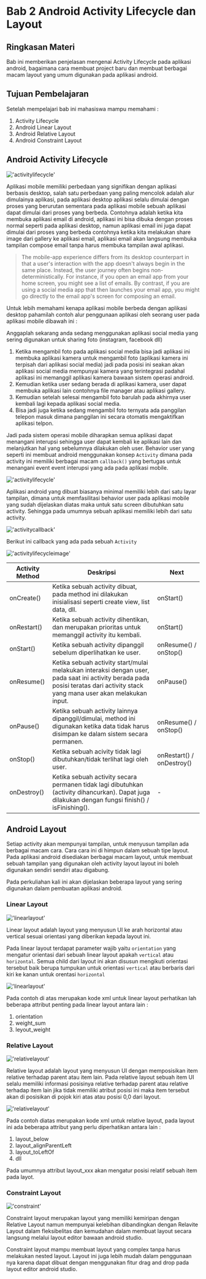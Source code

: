 # Bab 2 Android Activity Lifecycle dan Layout

## Ringkasan Materi

Bab ini memberikan penjelasan mengenai Activity Lifecycle pada aplikasi android, bagaimana cara membuat project baru dan membuat berbagai macam layout yang umum digunakan pada aplikasi android.

## Tujuan Pembelajaran

Setelah mempelajari bab ini mahasiswa mampu memahami :

1. Activity Lifecycle
2. Android Linear Layout
3. Android Relative Layout
4. Android Constraint Layout

## Android Activity Lifecycle

!['activitylifecycle'](images/02.activitylifecycle.png)

Aplikasi mobile memiliki perbedaan yang signifikan dengan aplikasi berbasis desktop, salah satu perbedaan yang paling mencolok adalah alur dimulainya aplikasi, pada aplikasi desktop aplikasi selalu dimulai dengan proses yang berurutan sementara pada aplikasi mobile sebuah aplikasi dapat dimulai dari proses yang berbeda.
Contohnya adalah ketika kita membuka aplikasi email di android, aplikasi ini bisa dibuka dengan proses normal seperti pada aplikasi desktop, namun aplikasi email ini juga dapat dimulai dari proses yang berbeda contohnya ketika kita melakukan share image dari gallery ke aplikasi email, aplikasi email akan langsung membuka tampilan compose email tanpa harus membuka tampilan awal aplikasi.

> The mobile-app experience differs from its desktop counterpart in that a user's interaction with the app doesn't always begin in the same place. Instead, the user journey often begins non-deterministically. For instance, if you open an email app from your home screen, you might see a list of emails. By contrast, if you are using a social media app that then launches your email app, you might go directly to the email app's screen for composing an email.

Untuk lebih memahami kenapa aplikasi mobile berbeda dengan aplikasi desktop pahamilah contoh alur penggunaan aplikasi oleh seorang user pada aplikasi mobile dibawah ini :

Anggaplah sekarang anda sedang menggunakan aplikasi social media yang sering digunakan untuk sharing foto (instagram, facebook dll)

1. Ketika mengambil foto pada aplikasi social media bisa jadi aplikasi ini membuka aplikasi kamera untuk mengambil foto (aplikasi kamera ini terpisah dari aplikasi social media) jadi pada posisi ini seakan akan aplikasi social media mempunyai kamera yang terintegrasi padahal aplikasi ini memanggil aplikasi kamera bawaan sistem operasi android.
2. Kemudian ketika user sedang berada di aplikasi kamera, user dapat membuka aplikasi lain contohnya file manager atau aplikasi gallery.
3. Kemudian setelah selesai mengambil foto barulah pada akhirnya user kembali lagi kepada aplikasi social media.
4. Bisa jadi juga ketika sedang mengambil foto ternyata ada panggilan telepon masuk dimana panggilan ini secara otomatis mengaktifkan aplikasi telpon.

Jadi pada sistem operasi mobile diharapkan semua aplikasi dapat menangani interupsi sehingga user dapat kembali ke aplikasi lain dan melanjutkan hal yang sebelumnya dilakukan oleh user. Behavior user yang seperti ini membuat android menggunakan konsep `Activity` dimana pada activity ini memiliki berbagai macam `callback()` yang bertugas untuk menangani event event interupsi yang ada pada aplikasi mobile.

!['activitylifecycle'](images/02.activitylifecycle-1.png)

Aplikasi android yang dibuat biasanya minimal memiliki lebih dari satu layar tampilan, dimana untuk memfasilitasi behavior user pada aplikasi mobile yang sudah dijelaskan diatas maka untuk satu screen dibutuhkan satu activity. Sehingga pada umumnya sebuah aplikasi memiliki lebih dari satu activity.

!['activitycallback'](images/02.activitycallback.png)

Berikut ini callback yang ada pada sebuah `Activity`

!['activitylifecycleimage'](images/02.activity_lifecycle.png)

| Activity Method | Deskripsi                                                                                                                                                                      | Next                      |
| --------------- | ------------------------------------------------------------------------------------------------------------------------------------------------------------------------------ | ------------------------- |
| onCreate()      | Ketika sebuah activity dibuat, pada method ini dilakukan inisialisasi seperti create view, list data, dll.                                                                     | onStart()                 |
| onRestart()     | Ketika sebuah activity dihentikan, dan merupakan prioritas untuk memanggil activity itu kembali.                                                                               | onStart()                 |
| onStart()       | Ketika sebuah activity dipanggil sebelum diperlihatkan ke user.                                                                                                                | onResume() / onStop()     |
| onResume()      | Ketika sebuah activity start/mulai melakukan interaksi dengan user, pada saat ini activity berada pada posisi teratas dari activity stack yang mana user akan melakukan input. | onPause()                 |
| onPause()       | Ketika sebuah activity lainnya dipanggil/dimulai, method ini digunakan ketika data tidak harus disimpan ke dalam sistem secara permanen.                                       | onResume() / onStop()     |
| onStop()        | Ketika sebuah acivity tidak lagi dibutuhkan/tidak terlihat lagi oleh user.                                                                                                     | onRestart() / onDestroy() |
| onDestroy()     | Ketika sebuah activity secara permanen tidak lagi dibutuhkan (activity dihancurkan). Dapat juga dilakukan dengan fungsi finish() / isFinishing().                              | -                         |

## Android Layout
Setiap activity akan mempunyai tampilan, untuk menyusun tampilan ada berbagai macam cara. Cara cara ini di himpun dalam sebuah tipe layout. Pada aplikasi android disediakan berbagai macam layout, untuk membuat sebuah tampilan yang digunakan oleh activity layout layout ini boleh digunakan sendiri sendiri atau digabung.

Pada perkuliahan kali ini akan dijelaskan beberapa layout yang sering digunakan dalam pembuatan aplikasi android.
### Linear Layout
!['linearlayout'](images/02.linearlayoutslide.png)

Linear layout adalah layout yang menyusun UI ke arah horizontal atau vertical sesuai orientasi yang diberikan kepada layout ini.

Pada linear layout terdapat parameter wajib yaitu `orientation` yang mengatur orientasi dari sebuah linear layout apakah `vertical` atau `horizontal`. Semua child dari layout ini akan disusun mengikuti orientasi tersebut baik berupa tumpukan untuk orientasi `vertical` atau berbaris dari kiri ke kanan untuk orentasi `horizontal`

!['linearlayout'](images/02.linearlayoutex.png)

Pada contoh di atas merupakan kode xml untuk linear layout perhatikan lah beberapa attribut penting pada linear layout antara lain :
1. orientation
2. weight_sum
3. leyout_weight 

### Relative Layout

!['relativelayout'](images/02.relativelayout.png)

Relative layout adalah layout yang menyusun UI dengan memposisikan item relative terhadap parent atau item lain. Pada relative layout sebuah item UI selalu memiliki informasi posisinya relative terhadap parent atau relative terhadap item lain jika tidak memiliki atribut posisi ini maka item tersebut akan di posisikan di pojok kiri atas atau posisi 0,0 dari layout.

!['relativelayout'](images/02.relativelayoutcode-1.png)

Pada contoh diatas merupakan kode xml untuk relative layout, pada layout ini ada beberapa attribut yang perlu diperhatikan antara lain :
1. layout_below
2. layout_alignParentLeft
3. layout_toLeftOf
4. dll

Pada umumnya attribut layout_xxx akan mengatur posisi relatif sebuah item pada layot.

### Constraint Layout

!['constraint'](images/02.constraintlayout.png)

Constraint layout merupakan layout yang memiliki kemiripan dengan Relative Layout namun mempunyai kelebihan dibandingkan dengan Relavite Layout dalam fleksibelitas dan kemudahan dalam membuat layout secara langsung melalui layout editor bawaan android studio.

Constraint layout mampu membuat layout yang complex tanpa harus melakukan nested layout. Layout ini juga lebih mudah dalam penggunaan nya karena dapat dibuat dengan menggunakan fitur drag and drop pada layout editor android studio.
